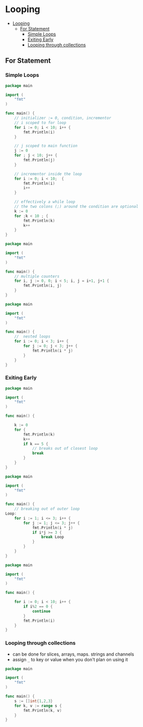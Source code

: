 # Looping
- [Looping](#looping)
  - [For Statement](#for-statement)
    - [Simple Loops](#simple-loops)
    - [Exiting Early](#exiting-early)
    - [Looping through collections](#looping-through-collections)

## For Statement
### Simple Loops
```go
package main

import (
	"fmt"
)

func main() {
    // initializer := 0, condition, incrementor
    // i scoped to for loop
	for i := 0; i < 10; i++ {
		fmt.Println(i)
	}

    // j scoped to main function
    j := 0
	for ; j < 10; j++ {
		fmt.Println(j)
	}    

    // incrementor inside the loop
	for i := 0; i < 10;  {
		fmt.Println(i)
        i++
	}

    // effectively a while loop
    // the two colons (;) around the condition are optional
    k := 0
	for ;k < 10 ; {
		fmt.Println(k)
        k++
	}
}
```
```go
package main

import (
	"fmt"
)

func main() {
    // multiple counters
	for i, j := 0, 0; i < 5; i, j = i+1, j+1 {
		fmt.Println(i, j)
	}
}
```
```go
package main

import (
	"fmt"
)

func main() {
    //  nested loops
	for i := 0; i < 3; i++ {
		for j := 0; j < 3; j++ {
			fmt.Println(i * j)
		}
	}
}
```
### Exiting Early
```go
package main

import (
	"fmt"
)

func main() {

    k := 0
	for {
		fmt.Println(k)
        k++
        if k == 5 {
            // breaks out of closest loop
            break
        }
	}
}
```
```go
package main

import (
	"fmt"
)

func main() {
    // breaking out of outer loop
Loop:
	for i := 1; i <= 3; i++ {
		for j := 1; j <= 3; j++ {
			fmt.Println(i * j)
			if i*j >= 3 {
				break Loop
			}
		}
	}
}
```
```go
package main

import (
	"fmt"
)

func main() {

	for i := 0; i < 10; i++ {
        if i%2 == 0 {
            continue
        }
		fmt.Println(i)
	}
}
```
### Looping through collections
- can be done for slices, arrays, maps. strings and channels
- assign  `_` to key or value when you don't plan on using it
```go
package main

import (
	"fmt"
)

func main() {
	s := []int{1,2,3}
	for k, v := range s {
		fmt.Println(k, v)
	}
}
```